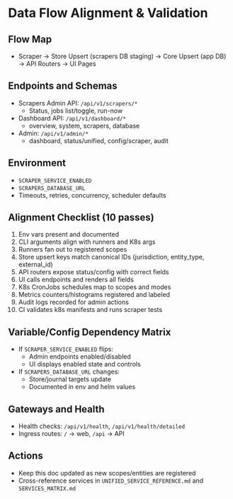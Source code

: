 # Data Flow Alignment & Validation

## Flow Map
- Scraper → Store Upsert (scrapers DB staging) → Core Upsert (app DB) → API Routers → UI Pages

## Endpoints and Schemas
- Scrapers Admin API: `/api/v1/scrapers/*`
  - Status, jobs list/toggle, run-now
- Dashboard API: `/api/v1/dashboard/*`
  - overview, system, scrapers, database
- Admin: `/api/v1/admin/*`
  - dashboard, status/unified, config/scraper, audit

## Environment
- `SCRAPER_SERVICE_ENABLED`
- `SCRAPERS_DATABASE_URL`
- Timeouts, retries, concurrency, scheduler defaults

## Alignment Checklist (10 passes)
1. Env vars present and documented
2. CLI arguments align with runners and K8s args
3. Runners fan out to registered scopes
4. Store upsert keys match canonical IDs (jurisdiction, entity_type, external_id)
5. API routers expose status/config with correct fields
6. UI calls endpoints and renders all fields
7. K8s CronJobs schedules map to scopes and modes
8. Metrics counters/histograms registered and labeled
9. Audit logs recorded for admin actions
10. CI validates k8s manifests and runs scraper tests

## Variable/Config Dependency Matrix
- If `SCRAPER_SERVICE_ENABLED` flips:
  - Admin endpoints enabled/disabled
  - UI displays enabled state and controls
- If `SCRAPERS_DATABASE_URL` changes:
  - Store/journal targets update
  - Documented in env and helm values

## Gateways and Health
- Health checks: `/api/v1/health`, `/api/v1/health/detailed`
- Ingress routes: `/` → web, `/api` → API

## Actions
- Keep this doc updated as new scopes/entities are registered
- Cross-reference services in `UNIFIED_SERVICE_REFERENCE.md` and `SERVICES_MATRIX.md`